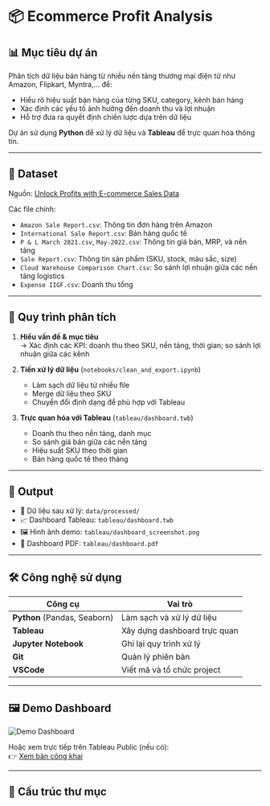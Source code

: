 # 📦 Ecommerce Profit Analysis

## 📊 Mục tiêu dự án

Phân tích dữ liệu bán hàng từ nhiều nền tảng thương mại điện tử như Amazon, Flipkart, Myntra,... để:
- Hiểu rõ hiệu suất bán hàng của từng SKU, category, kênh bán hàng
- Xác định các yếu tố ảnh hưởng đến doanh thu và lợi nhuận
- Hỗ trợ đưa ra quyết định chiến lược dựa trên dữ liệu

Dự án sử dụng **Python** để xử lý dữ liệu và **Tableau** để trực quan hóa thông tin.

---

## 📁 Dataset

Nguồn: [Unlock Profits with E-commerce Sales Data](https://www.kaggle.com/datasets/thedevastator/unlock-profits-with-e-commerce-sales-data)

Các file chính:
- `Amazon Sale Report.csv`: Thông tin đơn hàng trên Amazon
- `International Sale Report.csv`: Bán hàng quốc tế
- `P & L March 2021.csv`, `May-2022.csv`: Thông tin giá bán, MRP, và nền tảng
- `Sale Report.csv`: Thông tin sản phẩm (SKU, stock, màu sắc, size)
- `Cloud Warehouse Comparison Chart.csv`: So sánh lợi nhuận giữa các nền tảng logistics
- `Expense IIGF.csv`: Doanh thu tổng

---

## 🧠 Quy trình phân tích

1. **Hiểu vấn đề & mục tiêu**  
   → Xác định các KPI: doanh thu theo SKU, nền tảng, thời gian; so sánh lợi nhuận giữa các kênh

2. **Tiền xử lý dữ liệu** (`notebooks/clean_and_export.ipynb`)
   - Làm sạch dữ liệu từ nhiều file
   - Merge dữ liệu theo SKU
   - Chuyển đổi định dạng để phù hợp với Tableau

3. **Trực quan hóa với Tableau** (`tableau/dashboard.twb`)
   - Doanh thu theo nền tảng, danh mục
   - So sánh giá bán giữa các nền tảng
   - Hiệu suất SKU theo thời gian
   - Bán hàng quốc tế theo tháng

---

## 📌 Output

- 📁 Dữ liệu sau xử lý: `data/processed/`
- 📈 Dashboard Tableau: `tableau/dashboard.twb`
- 🖼️ Hình ảnh demo: `tableau/dashboard_screenshot.png`
- 📄 Dashboard PDF: `tableau/dashboard.pdf`

---

## 🛠️ Công nghệ sử dụng

| Công cụ | Vai trò |
|--------|---------|
| **Python** (Pandas, Seaborn) | Làm sạch và xử lý dữ liệu |
| **Tableau** | Xây dựng dashboard trực quan |
| **Jupyter Notebook** | Ghi lại quy trình xử lý |
| **Git** | Quản lý phiên bản |
| **VSCode** | Viết mã và tổ chức project |

---

## 🖼️ Demo Dashboard

![Demo Dashboard](tableau/dashboard_screenshot.png)

Hoặc xem trực tiếp trên Tableau Public (nếu có):  
👉 [Xem bản công khai](https://public.tableau.com/...)

---

## 📌 Cấu trúc thư mục
